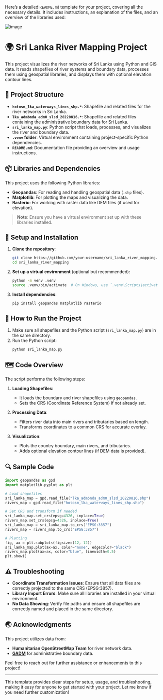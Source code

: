 Here’s a detailed `README.md` template for your project, covering all the necessary details. It includes instructions, an explanation of the files, and an overview of the libraries used:

![image](https://github.com/user-attachments/assets/7a06c939-e237-4455-9e87-5fb5c2f9b75c)


# 🌍 Sri Lanka River Mapping Project

This project visualizes the river networks of Sri Lanka using Python and GIS data. It reads shapefiles of river systems and boundary data, processes them using geospatial libraries, and displays them with optional elevation contour lines.

## 📁 Project Structure

- **`hotosm_lka_waterways_lines_shp.*`**: Shapefile and related files for the river networks in Sri Lanka.
- **`lka_admbnda_adm0_slsd_20220816.*`**: Shapefile and related files containing the administrative boundary data for Sri Lanka.
- **`sri_lanka_map.py`**: Python script that loads, processes, and visualizes the river and boundary data.
- **`.venv` folder**: Virtual environment containing project-specific Python dependencies.
- **`README.md`**: Documentation file providing an overview and usage instructions.

## 📦 Libraries and Dependencies

This project uses the following Python libraries:
- **Geopandas**: For reading and handling geospatial data (`.shp` files).
- **Matplotlib**: For plotting the maps and visualizing the data.
- **Rasterio**: For working with raster data like DEM files (if used for elevation).

> **Note**: Ensure you have a virtual environment set up with these libraries installed.

## 🔧 Setup and Installation

1. **Clone the repository**:
   ```bash
   git clone https://github.com/your-username/sri_lanka_river_mapping.git
   cd sri_lanka_river_mapping
   ```

2. **Set up a virtual environment** (optional but recommended):
   ```bash
   python -m venv .venv
   source .venv/bin/activate  # On Windows, use `.venv\Scripts\activate`
   ```

3. **Install dependencies**:
   ```bash
   pip install geopandas matplotlib rasterio
   ```

## 🚀 How to Run the Project

1. Make sure all shapefiles and the Python script (`sri_lanka_map.py`) are in the same directory.
2. Run the Python script:
   ```bash
   python sri_lanka_map.py
   ```

## 🗺️ Code Overview

The script performs the following steps:

1. **Loading Shapefiles**:
   - It loads the boundary and river shapefiles using `geopandas`.
   - Sets the CRS (Coordinate Reference System) if not already set.

2. **Processing Data**:
   - Filters river data into main rivers and tributaries based on length.
   - Transforms coordinates to a common CRS for accurate overlay.

3. **Visualization**:
   - Plots the country boundary, main rivers, and tributaries.
   - Adds optional elevation contour lines (if DEM data is provided).

## 🔍 Sample Code

```python
import geopandas as gpd
import matplotlib.pyplot as plt

# Load shapefiles
sri_lanka_map = gpd.read_file("lka_admbnda_adm0_slsd_20220816.shp")
rivers_map = gpd.read_file("hotosm_lka_waterways_lines_shp.shp")

# Set CRS and transform if needed
sri_lanka_map.set_crs(epsg=4326, inplace=True)
rivers_map.set_crs(epsg=4326, inplace=True)
sri_lanka_map = sri_lanka_map.to_crs("EPSG:3857")
rivers_map = rivers_map.to_crs("EPSG:3857")

# Plotting
fig, ax = plt.subplots(figsize=(12, 12))
sri_lanka_map.plot(ax=ax, color="none", edgecolor="black")
rivers_map.plot(ax=ax, color="blue", linewidth=0.5)
plt.show()
```

## ⚠️ Troubleshooting

- **Coordinate Transformation Issues**: Ensure that all data files are correctly projected to the same CRS (EPSG:3857).
- **Library Import Errors**: Make sure all libraries are installed in your virtual environment.
- **No Data Showing**: Verify file paths and ensure all shapefiles are correctly named and placed in the same directory.

## 🌏 Acknowledgments

This project utilizes data from:
- **Humanitarian OpenStreetMap Team** for river network data.
- **[GADM](https://gadm.org/)** for administrative boundary data.

Feel free to reach out for further assistance or enhancements to this project!

---

This template provides clear steps for setup, usage, and troubleshooting, making it easy for anyone to get started with your project. Let me know if you need further customization!
